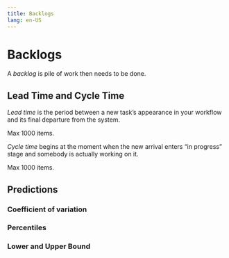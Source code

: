 ```yaml
---
title: Backlogs
lang: en-US
---
```


# Backlogs

A *backlog* is pile of work then needs to be done.

## Lead Time and Cycle Time

*Lead time* is the period between a new task’s appearance in your workflow and its final departure from the system.

Max 1000 items.

*Cycle time* begins at the moment when the new arrival enters “in progress” stage and somebody is actually working on it.

Max 1000 items.

## Predictions



### Coefficient of variation



### Percentiles

### Lower and Upper Bound


